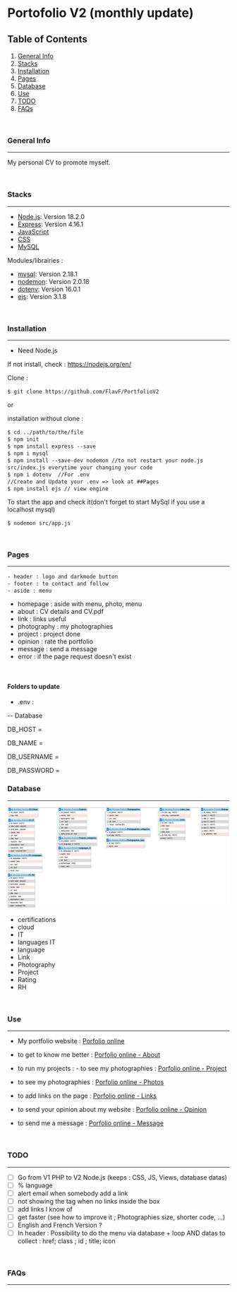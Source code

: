 # Portofolio V2 (monthly update)
## Table of Contents

1. [General Info](#general-info)
2. [Stacks](#stacks)
3. [Installation](#installation)
4. [Pages](#pages)
5. [Database](#database)
6. [Use](#use)
7. [TODO](#todo)
8. [FAQs](#faqs)

<br/>

### General Info

---

My personal CV to promote myself.

<br/>

### Stacks

---
- [Node.js](https://nodejs.org/en/): Version 18.2.0
- [Express](https://expressjs.com/): Version 4.16.1
- [JavaScript]()
- [CSS]()
- [MySQL](https://www.mysql.com/)

Modules/librairies :
- [mysql](https://www.npmjs.com/package/mysql): Version 2.18.1
- [nodemon](https://www.npmjs.com/package/nodemon): Version 2.0.18 
- [dotenv](https://www.npmjs.com/package/dotenv): Version 16.0.1
- [ejs](https://www.npmjs.com/package/ejs): Version 3.1.8




<br/>

### Installation

---
- Need Node.js

If not install, check : https://nodejs.org/en/

Clone :
```
$ git clone https://github.com/FlavF/PortfolioV2
```

or

installation without clone :

```
$ cd ../path/to/the/file
$ npm init
$ npm install express --save
$ npm i mysql
$ npm install --save-dev nodemon //to not restart your node.js src/index.js everytime your changing your code
$ npm i dotenv  //For .env
//Create and Update your .env => look at ##Pages 
$ npm install ejs // view engine

```

To start the app and check it(don't forget to start MySql if you use a localhost mysql)

``` 
$ nodemon src/app.js
```


<br/>

### Pages

---
    - header : logo and darkmode button
    - footer : to contact and follow
    - aside : menu


- homepage : aside with menu, photo, menu
- about : CV details and CV.pdf
- link : links useful
- photography : my photographies
- project : project done
- opinion : rate the portfolio
- message : send a message
- error : if the page request doesn't exist

<br/>

#### Folders to update

- .env :

-- Database

DB_HOST =

DB_NAME =

DB_USERNAME =

DB_PASSWORD =


### Database
---

![Image text](DatabasePortfolio.png)
- certifications
- cloud
- IT
- languages IT
- language
- Link
- Photography
- Project
- Rating
- RH

<br/>

### Use

---
- My portfolio website : [Porfolio online ](https://flavproject.000webhostapp.com/CVPortfolio)

- to get to know me better : [Porfolio online - About](https://flavproject.000webhostapp.com/CVPortfolio/about)

- to run my projects : - to see my photographies : [Porfolio online - Project](https://flavproject.000webhostapp.com/CVPortfolio/project)

- to see my photographies : [Porfolio online - Photos](https://flavproject.000webhostapp.com/CVPortfolio/photography)

- to add links on the page : [Porfolio online - Links](https://flavproject.000webhostapp.com/CVPortfolio/link)

- to send your opinion about my website : [Porfolio online - Opinion](https://flavproject.000webhostapp.com/CVPortfolio/opinion)

- to send me a message : [Porfolio online - Message](https://flavproject.000webhostapp.com/CVPortfolio/message)


<br/>

### TODO

---
- [ ] Go from V1 PHP to V2 Node.js (keeps : CSS, JS, Views, database datas)
- [ ] % language
- [ ] alert email when somebody add a link
- [ ] not showing the tag when no links inside the box
- [ ] add links I know of
- [ ] get faster (see how to improve it ; Photographies size, shorter code, ...)
- [ ] English and French Version ?
- [ ] In header : Possibility to do the menu via database + loop AND datas to collect : href; class ; id ; title; icon

<br/>

### FAQs

---




